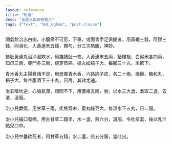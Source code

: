 ```yaml
---
layout: reference
title: "附遺"
desc: "金匱玉函經卷第八"
tags: ["text", "SHL_Ogham", "post-clause"]
---
```



調氣飮治赤白痢，小腹痛不可忍，下重，或面青手足俱變者，用黃蠟三錢，阿膠三錢，同溶化，入黃連末五錢，攪勻，分三次熱服，神妙。

猪肚黃連丸治消渴飮水，用雄猪肚一枚，入黃連末五兩，栝樓根、白梁米各四兩，知母三兩，麥門冬三兩，縫定蒸熟，搗丸如梧子大，每服三十丸，米飮下。

青木香丸主陽衰諸不足，用崑崙青木香，六路訶子皮，各二十兩，擣篩，糖和丸，梧子大，每空腹酒下三十丸，日再，其效尤速。

治五噎吐逆，心膈氣滯，煩悶不下，用蘆根五兩，剉，以水三大盞，煮取二盞，去渣，溫服。

治小兒羸瘦，用甘草三兩，炙焦爲末，蜜丸綠豆大，每溫水下五丸，日二服。

治小兒撮口發噤，用生甘草二錢半，水一盞，煎六分，溫服，令吐痰涎，後以乳汁點兒口中。

治小兒中蠱欲死者，用甘草五錢，水二盞，煎五分服，當吐出。
